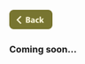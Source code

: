 [<img src="../Buttons/SVG/back.svg" height="35" width="auto"/>](../TEST_README.md/#vim)
<br>

### Coming soon...
